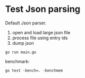 # Test Json parsing

Default Json parser.

1. open and load large json file
2. process file using entry ids
3. dump json

```
go run main.go
```

benchmark:

```
go test -bench=. -benchmem
```
